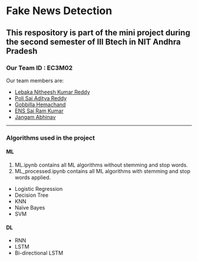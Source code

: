 # Fake News Detection

## This respository is part of the mini project during the second semester of III Btech in NIT Andhra Pradesh

### Our Team ID : EC3M02

Our team members are:
* [Lebaka Nitheesh Kumar Reddy](https://github.com/nith2349)
* [Poli Sai Aditya Reddy](https://github.com/Aditya-Poli)
* [Gobbilla Hemachand](https://github.com/Hemchand-23)
* [ENS Sai Ram Kumar](https://github.com/Sairamkumaremani)
* [Jangam Abhinav](https://github.com/abhinavj05-abhi)

---
### Algorithms used in the project
#### ML
1. ML.ipynb contains all ML algorithms without stemming and stop words.
2. ML_processed.ipynb contains all ML algorithms with stemming and stop words applied.
- Logistic Regression
- Decision Tree
- KNN
- Naïve Bayes
- SVM

#### DL
- RNN
- LSTM
- Bi-directional LSTM
